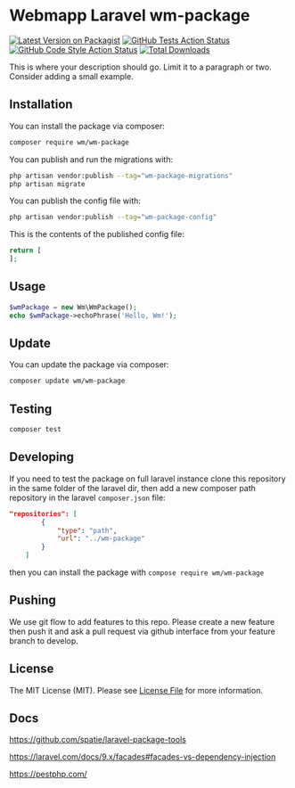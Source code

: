 # Webmapp Laravel wm-package

[![Latest Version on Packagist](https://img.shields.io/packagist/v/wm/wm-package.svg?style=flat-square)](https://packagist.org/packages/wm/wm-package)
[![GitHub Tests Action Status](https://img.shields.io/github/actions/workflow/status/wm/wm-package/run-tests.yml?branch=main&label=tests&style=flat-square)](https://github.com/wm/wm-package/actions?query=workflow%3Arun-tests+branch%3Amain)
[![GitHub Code Style Action Status](https://img.shields.io/github/actions/workflow/status/wm/wm-package/fix-php-code-style-issues.yml?branch=main&label=code%20style&style=flat-square)](https://github.com/wm/wm-package/actions?query=workflow%3A"Fix+PHP+code+style+issues"+branch%3Amain)
[![Total Downloads](https://img.shields.io/packagist/dt/wm/wm-package.svg?style=flat-square)](https://packagist.org/packages/wm/wm-package)

This is where your description should go. Limit it to a paragraph or two. Consider adding a small example.

## Installation

You can install the package via composer:

```bash
composer require wm/wm-package
```

You can publish and run the migrations with:

```bash
php artisan vendor:publish --tag="wm-package-migrations"
php artisan migrate
```

You can publish the config file with:

```bash
php artisan vendor:publish --tag="wm-package-config"
```

This is the contents of the published config file:

```php
return [
];
```

## Usage

```php
$wmPackage = new Wm\WmPackage();
echo $wmPackage->echoPhrase('Hello, Wm!');
```

## Update

You can update the package via composer:

```bash
composer update wm/wm-package
```

## Testing

```bash
composer test
```

## Developing

If you need to test the package on full laravel instance clone this repository in the same folder of the laravel dir, then add a new composer path repository in the laravel `composer.json` file:

```json
"repositories": [
        {
            "type": "path",
            "url": "../wm-package"
        }
    ]
```

then you can install the package with `compose require wm/wm-package`

## Pushing

We use git flow to add features to this repo. Please create a new feature then push it and ask a pull request via github interface from your feature branch to develop.

## License

The MIT License (MIT). Please see [License File](LICENSE.md) for more information.

## Docs

https://github.com/spatie/laravel-package-tools

https://laravel.com/docs/9.x/facades#facades-vs-dependency-injection

https://pestphp.com/
